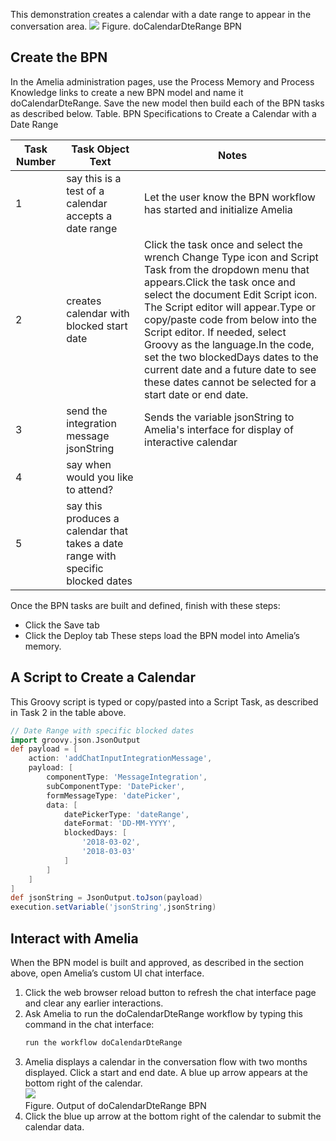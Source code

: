 This demonstration creates a calendar with a date range to appear in the conversation area.
![](attachments/11939961/11939963.png)
Figure. doCalendarDteRange BPN
## Create the BPN
In the Amelia administration pages, use the Process Memory and Process Knowledge links to create a new BPN model and name it doCalendarDteRange. Save the new model then build each of the BPN tasks as described below.
Table. BPN Specifications to Create a Calendar with a Date Range

| Task Number | Task Object Text | Notes |
| ----|----|----|
| 1 | say this is a test of a calendar accepts a date range | Let the user know the BPN workflow has started and initialize Amelia |
| 2 | creates calendar with blocked start date | Click the task once and select the wrench Change Type icon and Script Task from the dropdown menu that appears.Click the task once and select the document Edit Script icon. The Script editor will appear.Type or copy/paste code from below into the Script editor. If needed, select Groovy as the language.In the code, set the two blockedDays dates to the current date and a future date to see these dates cannot be selected for a start date or end date. |
| 3 | send the integration message jsonString | Sends the variable jsonString to Amelia's interface for display of interactive calendar |
| 4 | say when would you like to attend? |  |
| 5 | say this produces a calendar that takes a date range with specific blocked dates |  |

Once the BPN tasks are built and defined, finish with these steps:
-   Click the Save tab
-   Click the Deploy tab
These steps load the BPN model into Amelia’s memory.
## A Script to Create a Calendar
This Groovy script is typed or copy/pasted into a Script Task, as described in Task 2 in the table above.
``` groovy
// Date Range with specific blocked dates
import groovy.json.JsonOutput
def payload = [
    action: 'addChatInputIntegrationMessage',
    payload: [
        componentType: 'MessageIntegration',
        subComponentType: 'DatePicker',
        formMessageType: 'datePicker',
        data: [
            datePickerType: 'dateRange',
            dateFormat: 'DD-MM-YYYY',
            blockedDays: [
                '2018-03-02',
                '2018-03-03'
            ]
        ]
    ]
]
def jsonString = JsonOutput.toJson(payload)
execution.setVariable('jsonString',jsonString)
```
## Interact with Amelia
When the BPN model is built and approved, as described in the section above, open Amelia’s custom UI chat interface.
1.  Click the web browser reload button to refresh the chat interface page and clear any earlier interactions.
2.  Ask Amelia to run the doCalendarDteRange workflow by typing this command in the chat interface:
    ``` groovy
    run the workflow doCalendarDteRange
    ```
3.  Amelia displays a calendar in the conversation flow with two months displayed. Click a start and end date. A blue up arrow appears at the bottom right of the calendar.  
    ![](attachments/11939961/11939962.png)  
    Figure. Output of doCalendarDteRange BPN  
4.  Click the blue up arrow at the bottom right of the calendar to submit the calendar data.
